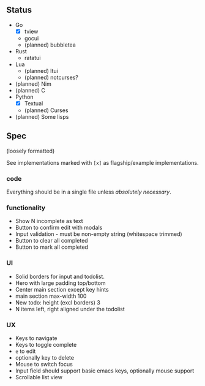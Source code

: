 
## Status

- Go
  - [x] tview
  - gocui
  - (planned) bubbletea
- Rust
  - ratatui
- Lua
  - (planned) ltui
  - (planned) notcurses?
- (planned) Nim
- (planned) C
- Python
  - [x] Textual
  - (planned) Curses
- (planned) Some lisps

## Spec

(loosely formatted)

See implementations marked with `[x]` as flagship/example implementations.

### code

Everything should be in a single file unless *absolutely necessary*.

### functionality

- Show N incomplete as text
- Button to confirm edit with modals
- Input validation - must be non-empty string (whitespace trimmed)
- Button to clear all completed
- Button to mark all completed

### UI

- Solid borders for input and todolist.
- Hero with large padding top/bottom
- Center main section except key hints
- main section max-width 100
- New todo: height (excl borders) 3
- N items left, right aligned under the todolist

### UX

- Keys to navigate
- Keys to toggle complete
- `e` to edit
- optionally key to delete
- Mouse to switch focus
- Input field should support basic emacs keys, optionally mouse support
- Scrollable list view
